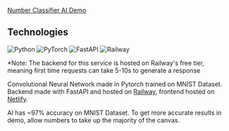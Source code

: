 [Number Classifier AI Demo](https://numberclassifier.netlify.app)

## Technologies
![Python](https://img.shields.io/badge/Python-3776AB?style=for-the-badge&logo=python&logoColor=white)
![PyTorch](https://img.shields.io/badge/PyTorch-EE4C2C?style=for-the-badge&logo=pytorch&logoColor=white&utm)
![FastAPI](https://img.shields.io/badge/FastAPI-005571?style=for-the-badge&logo=fastapi&logoColor=white)
![Railway](https://img.shields.io/badge/Railway-000000?style=for-the-badge&logo=railway&logoColor=white)


*Note: The backend for this service is hosted on Railway's free tier, meaning first time requests can take 5-10s to generate a response


Convolutional Neural Network made in Pytorch trained on MNIST Dataset. Backend made with FastAPI and hosted on [Railway](https://railway.com/), frontend hosted on [Netlify](https://www.netlify.com/). 

AI has ~97% accuracy on MNIST Dataset. To get more accurate results in demo, allow numbers to take up the majority of the canvas. 
